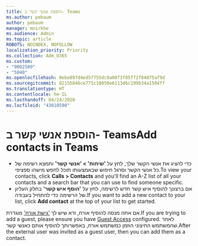 ```yaml
---
title: הוספת אנשי קשר ב- Teams
ms.author: pebaum
author: pebaum
manager: mnirkhe
ms.audience: Admin
ms.topic: article
ROBOTS: NOINDEX, NOFOLLOW
localization_priority: Priority
ms.collection: Adm_O365
ms.custom:
- "9002509"
- "5040"
ms.openlocfilehash: 0ebe897d4ed57755dc9a00f3f05ff2f84875af9d
ms.sourcegitcommit: 82155846ce771c18050e6113d6c199b34a1504ff
ms.translationtype: HT
ms.contentlocale: he-IL
ms.lasthandoff: 04/24/2020
ms.locfileid: "43810590"
---
```

# <a name="add-contacts-in-teams"></a><span data-ttu-id="f7d55-102">הוספת אנשי קשר ב- Teams</span><span class="sxs-lookup"><span data-stu-id="f7d55-102">Add contacts in Teams</span></span>

- <span data-ttu-id="f7d55-103">כדי להציג את אנשי הקשר שלך, לחץ על **'שיחות' > 'אנשי קשר'** ותמצא רשימה של כל אנשי הקשר וסרגל חיפוש שבאמצעותו תוכל לחפש מישהו ספציפי.</span><span class="sxs-lookup"><span data-stu-id="f7d55-103">To view your contacts, click **Calls > Contacts** and you'll find an A-Z list of all your contacts and a search bar that you can use to find someone specific.</span></span> 
- <span data-ttu-id="f7d55-104">אם ברצונך להוסיף איש קשר חדש לרשימה, לחץ על **'הוסף איש קשר'** בחלק העליון של הרשימה כדי להתחיל בעבודה.</span><span class="sxs-lookup"><span data-stu-id="f7d55-104">If you want to add a new contact to your list, click **Add contact** at the top of your list to get started.</span></span>

<span data-ttu-id="f7d55-105">אם אתה מנסה להוסיף אורח, ודא שיש לך ['גישת אורח'](https://docs.microsoft.com/microsoftteams/set-up-guests) מוגדרת.</span><span class="sxs-lookup"><span data-stu-id="f7d55-105">If you are trying to add a guest, please ensure you have [Guest Access](https://docs.microsoft.com/microsoftteams/set-up-guests) configured.</span></span> <span data-ttu-id="f7d55-106">לאחר שהמשתמש החיצוני הוזמן כמשתמש אורח, באפשרותך להוסיף אותם כאנשי קשר.</span><span class="sxs-lookup"><span data-stu-id="f7d55-106">After the external user was invited as a guest user, then you can add them as a contact.</span></span>

